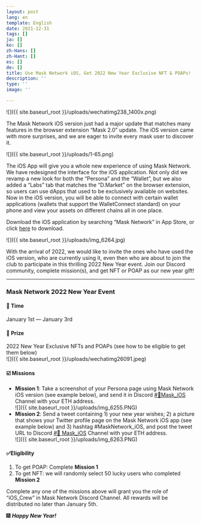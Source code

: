 ```yaml
---
layout: post
lang: en
template: English
date: 2021-12-31
tags: []
ja: []
ko: []
zh-Hans: []
zh-Hant: []
es: []
de: []
title: Use Mask Network iOS, Get 2022 New Year Exclusive NFT & POAPs!
description: ''
type: ''
image: ''

---
```

![]({{ site.baseurl_root }}/uploads/wechatimg238_1400x.png)

The Mask Network iOS version just had a major update that matches many features in the browser extension “Mask 2.0” update. The iOS version came with more surprises, and we are eager to invite every mask user to discover it.

![]({{ site.baseurl_root }}/uploads/1-65.png)

The iOS App will give you a whole new experience of using Mask Network. We have redesigned the interface for the iOS application. Not only did we revamp a new look for both the “Persona” and the “Wallet”, but we also added a “Labs” tab that matches the “D.Market” on the browser extension, so users can use dApps that used to be exclusively available on websites. Now in the iOS version, you will be able to connect with certain wallet applications (wallets that support the WalletConnect standard) on your phone and view your assets on different chains all in one place.

Download the iOS application by searching “Mask Network” in App Store, or click [here](https://apps.apple.com/app/id1478382964) to download.

![]({{ site.baseurl_root }}/uploads/img_6264.jpg)

With the arrival of 2022, we would like to invite the ones who have used the iOS version, who are currently using it, even then who are about to join the club to participate in this thrilling 2022 New Year event. Join our Discord community, complete mission(s), and get NFT or POAP as our new year gift!

***

### **Mask Network 2022 New Year Event**

#### **📅 Time**

January 1st — January 3rd

#### **🎁 Prize**

2022 New Year Exclusive NFTs and POAPs (see how to be eligible to get them below)  
![]({{ site.baseurl_root }}/uploads/wechatimg26091.jpeg)

#### **☑️ Missions**

* **Mission 1**: Take a screenshot of your Persona page using Mask Network iOS version (see example below), and send it in Discord [#📱Mask_iOS](https://discord.gg/E4zeJPG8Cp) Channel with your ETH address.  
  ![]({{ site.baseurl_root }}/uploads/img_6255.PNG)
* **Mission 2**: Send a tweet containing 1) your new year wishes; 2) a picture that shows your Twitter profile page on the Mask Network iOS app (see example below) and 3) hashtag #MaskNetwork_iOS, and post the tweet URL to Discord [#📱 Mask_iOS](https://discord.gg/E4zeJPG8Cp) Channel with your ETH address.  
  ![]({{ site.baseurl_root }}/uploads/img_6263.PNG)

#### **✅Eligibility**

1. To get POAP: Complete **Mission 1**
2. To get NFT: we will randomly select 50 lucky users who completed **Mission 2**

Complete any one of the missions above will grant you the role of “iOS_Crew” in Mask Network Discord Channel. All rewards will be distributed no later than January 5th.

🎆 **_Happy New Year!_**